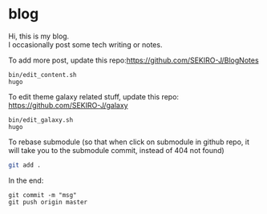 # blog

Hi, this is my blog. <br>
I occasionally post some tech writing or notes.

To add more post, update this repo:https://github.com/SEKIRO-J/BlogNotes
```
bin/edit_content.sh
hugo
```

To edit theme galaxy related stuff, update this repo: https://github.com/SEKIRO-J/galaxy
```
bin/edit_galaxy.sh
hugo
```

To rebase submodule (so that when click on submodule in github repo, it will take you to the submodule commit, instead of 404 not found)
```bin/rebase_submodule.sh
git add .
```


In the end:
```
git commit -m "msg"
git push origin master
```
